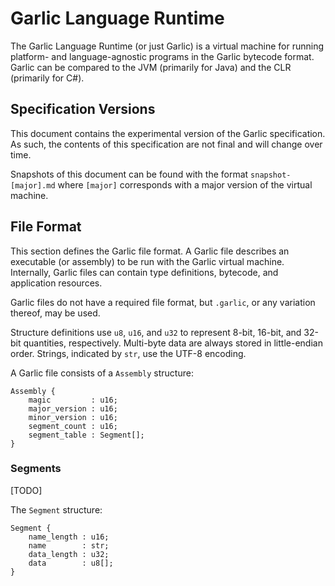 # Garlic Language Runtime
The Garlic Language Runtime (or just Garlic) is a virtual machine for running
platform- and language-agnostic programs in the Garlic bytecode format. Garlic can be
compared to the JVM (primarily for Java) and the CLR (primarily for C#).

## Specification Versions
This document contains the experimental version of the Garlic specification. As such,
the contents of this specification are not final and will change over time.

Snapshots of this document can be found with the format `snapshot-[major].md` where
`[major]` corresponds with a major version of the virtual machine.

## File Format
This section defines the Garlic file format. A Garlic file describes an executable
(or assembly) to be run with the Garlic virtual machine. Internally, Garlic files can
contain type definitions, bytecode, and application resources.

Garlic files do not have a required file format, but `.garlic`, or any variation thereof,
may be used.

Structure definitions use `u8`, `u16`, and `u32` to represent 8-bit, 16-bit, and 32-bit
quantities, respectively. Multi-byte data are always stored in little-endian order.
Strings, indicated by `str`, use the UTF-8 encoding.

A Garlic file consists of a `Assembly` structure:
```
Assembly {
    magic         : u16;
    major_version : u16;
    minor_version : u16;
    segment_count : u16;
    segment_table : Segment[];
}
```

### Segments
\[TODO\]

The `Segment` structure:
```
Segment {
    name_length : u16;
    name        : str;
    data_length : u32;
    data        : u8[];
}